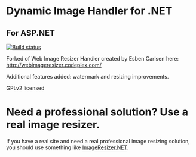 # Dynamic Image Handler for .NET
## For ASP.NET

[![Build status](https://ci.appveyor.com/api/projects/status/oag1ddoa03v0gkul?svg=true)](https://ci.appveyor.com/project/Jaben/dynamic-image-handler)

Forked of Web Image Resizer Handler created by Esben Carlsen here: http://webimageresizer.codeplex.com/

Additional features added: watermark and resizing improvements.

GPLv2 licensed

# Need a professional solution? Use a real image resizer.

If you have a real site and need a real professional image resizing solution, you should use something like [ImageResizer.NET](http://imageresizing.net/).

